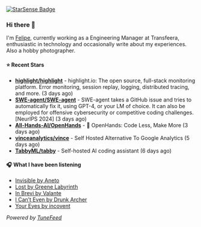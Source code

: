 <a href="https://starsense.app/developer-types" target="_blank"><img src="https://starsense.app/api/badge/?user=valtlfelipe" alt="StarSense Badge"></a>

### Hi there 👋

I'm [Felipe](https://felipevm.com), currently working as a Engineering Manager at Transfeera, enthusiastic in technology and occasionally write about my experiences. Also a hobby photographer.

#### ⭐ Recent Stars
- **[highlight/highlight](https://github.com/highlight/highlight)** - highlight.io: The open source, full-stack monitoring platform. Error monitoring, session replay, logging, distributed tracing, and more. (3 days ago)
- **[SWE-agent/SWE-agent](https://github.com/SWE-agent/SWE-agent)** - SWE-agent takes a GitHub issue and tries to automatically fix it, using GPT-4, or your LM of choice. It can also be employed for offensive cybersecurity or competitive coding challenges. [NeurIPS 2024]  (3 days ago)
- **[All-Hands-AI/OpenHands](https://github.com/All-Hands-AI/OpenHands)** - 🙌 OpenHands: Code Less, Make More (3 days ago)
- **[vinceanalytics/vince](https://github.com/vinceanalytics/vince)** - Self Hosted Alternative To Google Analytics (5 days ago)
- **[TabbyML/tabby](https://github.com/TabbyML/tabby)** - Self-hosted AI coding assistant (6 days ago)

#### 🎧 What I have been listening
- [Invisible by Aneto](https://open.spotify.com/track/4n94rR0i171llDsLO6psCn)
- [Lost by Greene Labyrinth](https://open.spotify.com/track/6JvU8SkO8ohlpYJOk5dpjp)
- [In Brevi by Valante](https://open.spotify.com/track/6IdoTS34g52DiT8RoOWQNl)
- [I Can’t Even by Drunk Archer](https://open.spotify.com/track/1hZDvLGzGTvbBRP8CqU0rD)
- [Your Eyes by incovent](https://open.spotify.com/track/6UZ8vkpOmjHPiWs0SPxNd8)

_Powered by [TuneFeed](https://tunefeed.app?ref=github.com)_


